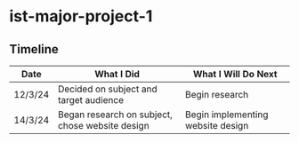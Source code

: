 # ist-major-project-1
## Timeline
| Date | What I Did | What I Will Do Next |
| ---- | ---------- | ------------------- |
| 12/3/24 | Decided on subject and target audience | Begin research |
| 14/3/24 | Began research on subject, chose website design | Begin implementing website design |
